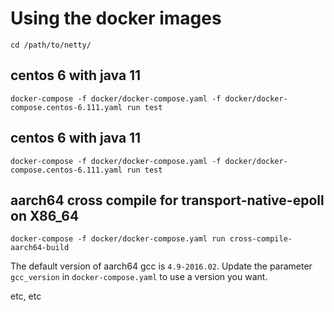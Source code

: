 # Using the docker images

```
cd /path/to/netty/
```

## centos 6 with java 11

```
docker-compose -f docker/docker-compose.yaml -f docker/docker-compose.centos-6.111.yaml run test
```

## centos 6 with java 11

```
docker-compose -f docker/docker-compose.yaml -f docker/docker-compose.centos-6.111.yaml run test
```

## aarch64 cross compile for transport-native-epoll on X86_64

```
docker-compose -f docker/docker-compose.yaml run cross-compile-aarch64-build
```
The default version of aarch64 gcc is `4.9-2016.02`. Update the parameter `gcc_version` in `docker-compose.yaml` to use a version you want.

etc, etc
